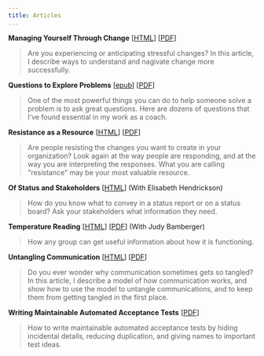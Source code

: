```yaml
---
title: Articles
...
```


**Managing Yourself Through Change**
[[HTML](/articles/managing_yourself_through_change)]
[[PDF](/pdf/managing_yourself_through_change.pdf)]

  > Are you experiencing or anticipating stressful changes?
    In this article,
    I describe ways to understand and nagivate change more successfully.

**Questions to Explore Problems**
[[epub](/epub/questions_to_explore_problems.epub)]
[[PDF](/pdf/questions_to_explore_problems.pdf)]

  > One of the most powerful things you can do
    to help someone solve a problem is to ask great questions.
    Here are dozens of questions
    that I’ve found essential in my work as a coach.

**Resistance as a Resource**
[[HTML](/articles/resistance_as_a_resource)]
[[PDF](/pdf/resistance_as_a_resource.pdf)]

  > Are people resisting the changes
    you want to create in your organization?
    Look again at the way people are responding,
    and at the way you are interpreting the responses.
    What you are calling "resistance" may be your most valuable resource.

**Of Status and Stakeholders**
[[HTML](/articles/of_status_and_stakeholders)]
(With Elisabeth Hendrickson)

  > How do you know what to convey in a status report or on a status board?
    Ask your stakeholders what information they need.

**Temperature Reading**
[[HTML](/articles/temperature_reading)]
[[PDF](/pdf/temperature_reading.pdf)]
(With Judy Bamberger)

  > How any group can get useful information about how it is functioning.

**Untangling Communication**
[[HTML](/articles/untangling_communication)]
[[PDF](/pdf/untangling_communication.pdf)]

  > Do you ever wonder why communication sometimes gets so tangled?
    In this article,
    I describe a model of how communication works,
    and show how to use the model to untangle communications,
    and to keep them from getting tangled in the first place.

**Writing Maintainable Automated Acceptance Tests**
[[PDF](/pdf/writing_maintainable_automated_acceptance_tests.pdf)]

  > How to write maintainable automated acceptance tests
    by hiding incidental details,
    reducing duplication,
    and giving names to important test ideas.
